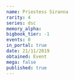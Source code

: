 ```yaml
---
name: Priestess Siranna
rarity: 4
series: dsc
memory_alpha:
bigbook_tier: -1
events: 0
in_portal: true
date: 21/11/2019
obtained: Event
mega: false
published: true
---
```




